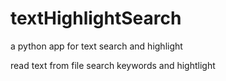 # textHighlightSearch

a python app for text search and highlight

read text from file
search keywords and hightlight 
